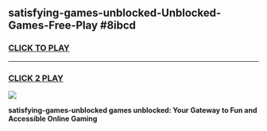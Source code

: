 
## satisfying-games-unblocked-Unblocked-Games-Free-Play #8ibcd
<h3>
<a href="https://us.freeplayer.one?title=satisfying-games-unblocked&ref=9M">CLICK TO PLAY</a></h3>
<hr>

<h3>
<a href="https://us.freeplayer.one?title=satisfying-games-unblocked&ref=9M">CLICK 2 PLAY</a>
  
</h3>

<a href="https://us.freeplayer.one?title=satisfying-games-unblocked&ref=9M"><img src="https://clearcache.store/games.png"></a>


**satisfying-games-unblocked games unblocked: Your Gateway to Fun and Accessible Online Gaming**
